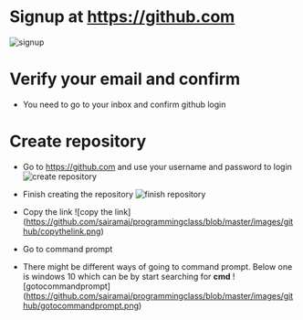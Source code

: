 # Signup at https://github.com
![signup](https://github.com/sairamaj/programmingclass/blob/master/images/github/signup.png)

# Verify your email and confirm
* You need to go to your inbox and confirm github login

# Create repository
* Go to https://github.com and use your username and password to login
![create repository](https://github.com/sairamaj/programmingclass/blob/master/images/github/createrepository.png)

* Finish creating the repository
![finish repository](https://github.com/sairamaj/programmingclass/blob/master/images/github/finishcreatingrepository.png)

* Copy the link
![copy the link]
(https://github.com/sairamaj/programmingclass/blob/master/images/github/copythelink.png)

* Go to command prompt
* There might be different ways of going to command prompt. Below one is windows 10 which can be by start searching for __cmd__
![gotocommandprompt]
(https://github.com/sairamaj/programmingclass/blob/master/images/github/gotocommandprompt.png)






